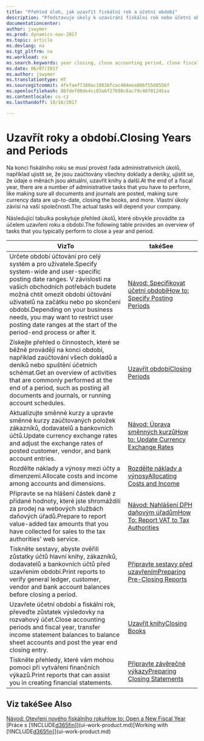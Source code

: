 ```yaml
---
title: "Přehled úloh, jak uzavřít fiskální rok a účetní období"
description: "Představuje úkoly k uzavírání fiskální rok nebo účetní období, např. Ujistit se, že dokumenty a časopisy jsou zveřejněny a ověřeny bankovní zůstatky."
documentationcenter: 
author: jswymer
ms.prod: dynamics-nav-2017
ms.topic: article
ms.devlang: na
ms.tgt_pltfrm: na
ms.workload: na
ms.search.keywords: year closing, close accounting period, close fiscal year, bank account detailed trial balance
ms.date: 06/07/2017
ms.author: jswymer
ms.translationtype: HT
ms.sourcegitcommit: 4fefaef7380ac10836fcac404eea006f55d8556f
ms.openlocfilehash: 867def80de4cc83a6f27698c6ac79c40701245aa
ms.contentlocale: cs-cz
ms.lasthandoff: 10/16/2017

---
```

# <a name="closing-years-and-periods"></a><span data-ttu-id="397bb-103">Uzavřít roky a období.</span><span class="sxs-lookup"><span data-stu-id="397bb-103">Closing Years and Periods</span></span>
<span data-ttu-id="397bb-104">Na konci fiskálního roku se musí provést řada administrativních úkolů, například ujistit se, že jsou zaúčtovány všechny doklady a deníky, ujistit se, že údaje o měnách jsou aktuální, uzavřít knihy a další.</span><span class="sxs-lookup"><span data-stu-id="397bb-104">At the end of a fiscal year, there are a number of administrative tasks that you have to perform, like making sure all documents and journals are posted, making sure currency data are up-to-date, closing the books, and more.</span></span> <span data-ttu-id="397bb-105">Vlastní úkoly závisí na vaší společnosti.</span><span class="sxs-lookup"><span data-stu-id="397bb-105">The actual tasks will depend your company.</span></span>

<span data-ttu-id="397bb-106">Následující tabulka poskytuje přehled úkolů, které obvykle provádíte za účelem uzavření roku a období.</span><span class="sxs-lookup"><span data-stu-id="397bb-106">The following table provides an overview of tasks that you typically perform to close a year and period.</span></span> 

| <span data-ttu-id="397bb-107">Viz</span><span class="sxs-lookup"><span data-stu-id="397bb-107">To</span></span> | <span data-ttu-id="397bb-108">také</span><span class="sxs-lookup"><span data-stu-id="397bb-108">See</span></span> |
| --- | --- |
| <span data-ttu-id="397bb-109">Určete období účtování pro celý systém a pro uživatele.</span><span class="sxs-lookup"><span data-stu-id="397bb-109">Specify system-wide and user-specific posting date ranges.</span></span> <span data-ttu-id="397bb-110">V závislosti na vašich obchodních potřebách budete možná chtít omezit období účtování uživatelů na začátku nebo po skončení období.</span><span class="sxs-lookup"><span data-stu-id="397bb-110">Depending on your business needs, you may want to restrict user posting date ranges at the start of the period-end process or after it.</span></span> |[<span data-ttu-id="397bb-111">Návod: Specifikovat účetní období</span><span class="sxs-lookup"><span data-stu-id="397bb-111">How to: Specify Posting Periods</span></span>](finance-how-specify-posting-periods.md) |
| <span data-ttu-id="397bb-112">Získejte přehled o činnostech, které se běžně provádějí na konci období, například zaúčtování všech dokladů a deníků nebo spuštění účetních schémat.</span><span class="sxs-lookup"><span data-stu-id="397bb-112">Get an overview of activities that are commonly performed at the end of a period, such as posting all documents and journals, or running account schedules.</span></span> |[<span data-ttu-id="397bb-113">Uzavřít období</span><span class="sxs-lookup"><span data-stu-id="397bb-113">Closing Periods</span></span>](year-how-complete-period-end-processes.md) |
| <span data-ttu-id="397bb-114">Aktualizujte směnné kurzy a upravte směnné kurzy zaúčtovaných položek zákazníků, dodavatelů a bankovních účtů.</span><span class="sxs-lookup"><span data-stu-id="397bb-114">Update currency exchange rates and adjust the exchange rates of posted customer, vendor, and bank account entries.</span></span> |[<span data-ttu-id="397bb-115">Návod: Úprava směnných kurzů</span><span class="sxs-lookup"><span data-stu-id="397bb-115">How to: Update Currency Exchange Rates</span></span>](finance-how-update-currencies.md) |
| <span data-ttu-id="397bb-116">Rozdělte náklady a výnosy mezi účty a dimenzemi.</span><span class="sxs-lookup"><span data-stu-id="397bb-116">Allocate costs and income among accounts and dimensions.</span></span> |[<span data-ttu-id="397bb-117">Rozdělte náklady a výnosy</span><span class="sxs-lookup"><span data-stu-id="397bb-117">Allocating Costs and Income</span></span>](year-allocate-costs-income.md) |
| <span data-ttu-id="397bb-118">Připravte se na hlášení částek daně z přidané hodnoty, které jste shromáždili za prodej na webových službách daňových úřadů.</span><span class="sxs-lookup"><span data-stu-id="397bb-118">Prepare to report value-added tax amounts that you have collected for sales to the tax authorities' web service.</span></span> |[<span data-ttu-id="397bb-119">Návod: Nahlášení DPH daňovým úřadům</span><span class="sxs-lookup"><span data-stu-id="397bb-119">How To: Report VAT to Tax Authorities</span></span>](finance-how-report-vat.md)|
| <span data-ttu-id="397bb-120">Tiskněte sestavy, abyste ověřili zůstatky účtů hlavní knihy, zákazníků, dodavatelů a bankovních účtů před uzavřením období.</span><span class="sxs-lookup"><span data-stu-id="397bb-120">Print reports to verify general ledger, customer, vendor and bank account balances before closing a period.</span></span> |[<span data-ttu-id="397bb-121">Připravte sestavy před uzavřením</span><span class="sxs-lookup"><span data-stu-id="397bb-121">Preparing Pre-Closing Reports</span></span>](year-prepare-preclose-reports.md) |
| <span data-ttu-id="397bb-122">Uzavřete účetní období a fiskální rok, převeďte zůstatek výsledovky na rozvahový účet.</span><span class="sxs-lookup"><span data-stu-id="397bb-122">Close accounting periods and fiscal year, transfer income statement balances to balance sheet accounts and post the year end closing entry.</span></span> |[<span data-ttu-id="397bb-123">Uzavřít knihy</span><span class="sxs-lookup"><span data-stu-id="397bb-123">Closing Books</span></span>](year-close-books.md) |
| <span data-ttu-id="397bb-124">Tiskněte přehledy, které vám mohou pomoci při vytváření finančních výkazů.</span><span class="sxs-lookup"><span data-stu-id="397bb-124">Print reports that can assist you in creating financial statements.</span></span> |[<span data-ttu-id="397bb-125">Připravte závěrečné výkazy</span><span class="sxs-lookup"><span data-stu-id="397bb-125">Preparing Closing Statements</span></span>](year-prepare-close-statement.md) |

## <a name="see-also"></a><span data-ttu-id="397bb-126">Viz také</span><span class="sxs-lookup"><span data-stu-id="397bb-126">See Also</span></span>
[<span data-ttu-id="397bb-127">Návod: Otevření nového fiskálního roku</span><span class="sxs-lookup"><span data-stu-id="397bb-127">How to: Open a New Fiscal Year</span></span>](finance-how-open-new-fiscal-year.md)  
<span data-ttu-id="397bb-128">[Práce s [!INCLUDE[d365fin](includes/d365fin_md.md)]](ui-work-product.md)</span><span class="sxs-lookup"><span data-stu-id="397bb-128">[Working with [!INCLUDE[d365fin](includes/d365fin_md.md)]](ui-work-product.md)</span></span>

